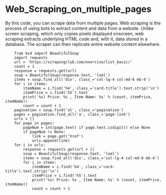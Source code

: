 # Web_Scraping_on_multiple_pages
By this code, you can scrape data from multiple pages.
Web scraping is the process of using bots to extract content and data from a website.
Unlike screen scraping, which only copies pixels displayed onscreen, web scraping extracts underlying HTML code and, with it, data stored in a database.
The scraper can then replicate entire website content elsewhere.

        from bs4 import BeautifulSoup
        import requests
        url = 'https://scrapingclub.com/exercise/list_basic/'
        count = 1
        response = requests.get(url)
        soup = BeautifulSoup(response.text, 'lxml')
        items = soup.find_all('div', class_='col-lg-4 col-md-6 mb-4')
        for i in items:
            itemName = i.find('h4', class_='card-title').text.strip('\n')
            itemPrice = i.find('h5').text
            print('%s) Price: %s , Item Name: %s' % (count, itemPrice, itemName))
            count = count + 1
        pagination = soup.find('ul', class_='pagination')
        pages = pagination.find_all('a', class_='page-link')
        urls = []
        for page in pages:
            pageNum = int(page.text) if page.text.isdigit() else None
            if pageNum != None:
                link = page.get('href')
                urls.append(link)
        for i in urls:
            response = requests.get(url + i)
            soup = BeautifulSoup(response.text, 'lxml')
            items = soup.find_all('div', class_='col-lg-4 col-md-6 mb-4')
            for i in items:
                itemName = i.find('h4', class_='card-title').text.strip('\n')
                itemPrice = i.find('h5').text
                print('%s) Price: %s , Item Name: %s' % (count, itemPrice, itemName))
                count = count + 1

